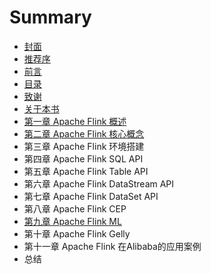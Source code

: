 # Summary

* [封面](README.md)
* [推荐序](chapter1.md)
* [前言](qian-yan.md)
* [目录](mu-lu.md)
* [致谢](zhi-xie.md)
* [关于本书](guan-yu-ben-shu.md)
* [第一章 Apache Flink 概述](di-yi-zhang-apache-flink-gai-shu.md)
* [第二章 Apache Flink 核心概念](di-er-zhang-apache-flink-he-xin-gai-nian.md)
* 第三章 Apache Flink 环境搭建
* 第四章 Apache Flink SQL API
* 第五章 Apache Flink Table API
* 第六章 Apache Flink DataStream API
* 第七章 Apache Flink DataSet API
* 第八章 Apache Flink CEP
* [第九章 Apache Flink ML](di-bazhang-apache-flink-ml.md)
* 第十章 Apache Flink Gelly
* 第十一章 Apache Flink 在Alibaba的应用案例
* 总结

